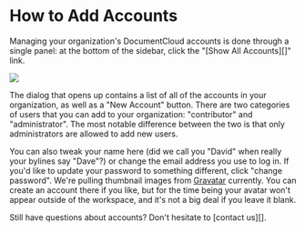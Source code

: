 # How to Add Accounts

Managing your organization's DocumentCloud accounts is done through a single panel: at the bottom of the sidebar, click the "[Show All Accounts][]" link.

<img src="/images/help/show_all_accounts.jpg" class="full_line" />

The dialog that opens up contains a list of all of the accounts in your organization, as well as a "New Account" button. There are two categories of users that you can add to your organization: "contributor" and "administrator". The most notable difference between the two is that only administrators are allowed to add new users.

You can also tweak your name here (did we call you "David" when really your bylines say "Dave"?) or change the email address you use to log in. If you'd like to update your password to something different, click "change password". We're pulling thumbnail images from [Gravatar][] currently. You can create an account there if you like, but for the time being your avatar won't appear outside of the workspace, and it's not a big deal if you leave it blank.

Still have questions about accounts? Don't hesitate to [contact us][].

[Gravatar]: http://gravatar.com
